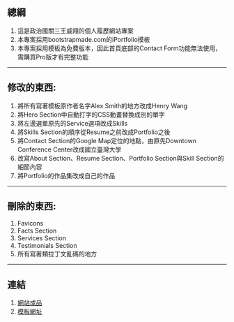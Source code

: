 ## 總綱
1. 這是政治國關三王威翔的個人履歷網站專案
1. 本專案採用bootstrapmade.com的iPortfolio模板
1. 本專案採用模板為免費版本，因此首頁底部的Contact Form功能無法使用，需購買Pro版才有完整功能
___
## 修改的東西:
1. 將所有寫著模板原作者名字Alex Smith的地方改成Henry Wang
1. 將Hero Section中自動打字的CSS動畫替換成別的單字
1. 將左邊選單原先的Service選項改成Skills
1. 將Skills Section的順序從Resume之前改成Portfolio之後
1. 將Contact Section的Google Map定位的地點，由原先Downtown Conference Center改成國立臺灣大學
1. 改寫About Section、Resume Section、Portfolio Section與Skill Section的細節內容
1. 將Portfolio的作品集改成自己的作品
___
## 刪除的東西:
1. Favicons
1. Facts Section
1. Services Section
1. Testimonials Section
1. 所有寫著類拉丁文亂碼的地方
___
## 連結
1. [網站成品](https://weixiang0815.github.io/Henry%20Wang's%20Portfolio/index.html)
1. [模板網址](https://bootstrapmade.com/iportfolio-bootstrap-portfolio-websites-template/)
